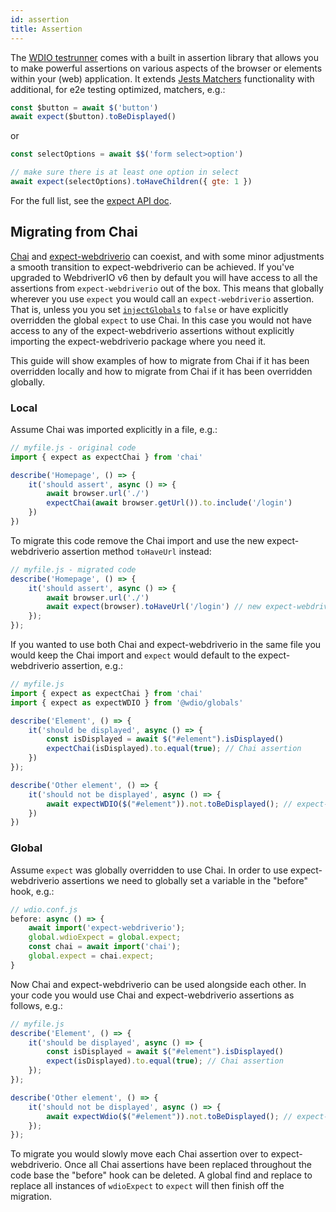 ```yaml
---
id: assertion
title: Assertion
---
```


The [WDIO testrunner](https://webdriver.io/docs/clioptions) comes with a built in assertion library that allows you to make powerful assertions on various aspects of the browser or elements within your (web) application. It extends [Jests Matchers](https://jestjs.io/docs/en/using-matchers) functionality with additional, for e2e testing optimized, matchers, e.g.:

```js
const $button = await $('button')
await expect($button).toBeDisplayed()
```

or

```js
const selectOptions = await $$('form select>option')

// make sure there is at least one option in select
await expect(selectOptions).toHaveChildren({ gte: 1 })
```

For the full list, see the [expect API doc](/docs/api/expect-webdriverio).

## Migrating from Chai

[Chai](https://www.chaijs.com/) and [expect-webdriverio](https://github.com/webdriverio/expect-webdriverio#readme) can coexist, and with some minor adjustments a smooth transition to expect-webdriverio can be achieved. If you've upgraded to WebdriverIO v6 then by default you will have access to all the assertions from `expect-webdriverio` out of the box. This means that globally wherever you use `expect` you would call an `expect-webdriverio` assertion. That is, unless you you set [`injectGlobals`](/docs/configuration#injectglobals) to `false` or have explicitly overridden the global `expect` to use Chai. In this case you would not have access to any of the expect-webdriverio assertions without explicitly importing the expect-webdriverio package where you need it.

This guide will show examples of how to migrate from Chai if it has been overridden locally and how to migrate from Chai if it has been overridden globally.

### Local

Assume Chai was imported explicitly in a file, e.g.:

```js
// myfile.js - original code
import { expect as expectChai } from 'chai'

describe('Homepage', () => {
    it('should assert', async () => {
        await browser.url('./')
        expectChai(await browser.getUrl()).to.include('/login')
    })
})
```

To migrate this code remove the Chai import and use the new expect-webdriverio assertion method `toHaveUrl` instead:

```js
// myfile.js - migrated code
describe('Homepage', () => {
    it('should assert', async () => {
        await browser.url('./')
        await expect(browser).toHaveUrl('/login') // new expect-webdriverio API method https://webdriver.io/docs/api/expect-webdriverio.html#tohaveurl
    });
});
```

If you wanted to use both Chai and expect-webdriverio in the same file you would keep the Chai import and `expect` would default to the expect-webdriverio assertion, e.g.:

```js
// myfile.js
import { expect as expectChai } from 'chai'
import { expect as expectWDIO } from '@wdio/globals'

describe('Element', () => {
    it('should be displayed', async () => {
        const isDisplayed = await $("#element").isDisplayed()
        expectChai(isDisplayed).to.equal(true); // Chai assertion
    })
});

describe('Other element', () => {
    it('should not be displayed', async () => {
        await expectWDIO($("#element")).not.toBeDisplayed(); // expect-webdriverio assertion
    })
})
```

### Global

Assume `expect` was globally overridden to use Chai. In order to use expect-webdriverio assertions we need to globally set a variable in the "before" hook, e.g.:

```js
// wdio.conf.js
before: async () => {
    await import('expect-webdriverio');
    global.wdioExpect = global.expect;
    const chai = await import('chai');
    global.expect = chai.expect;
}
```

Now Chai and expect-webdriverio can be used alongside each other. In your code you would use Chai and expect-webdriverio assertions as follows, e.g.:

```js
// myfile.js
describe('Element', () => {
    it('should be displayed', async () => {
        const isDisplayed = await $("#element").isDisplayed()
        expect(isDisplayed).to.equal(true); // Chai assertion
    });
});

describe('Other element', () => {
    it('should not be displayed', async () => {
        await expectWdio($("#element")).not.toBeDisplayed(); // expect-webdriverio assertion
    });
});
```

To migrate you would slowly move each Chai assertion over to expect-webdriverio. Once all Chai assertions have been replaced throughout the code base the "before" hook can be deleted. A global find and replace to replace all instances of `wdioExpect` to `expect` will then finish off the migration.
